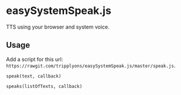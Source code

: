 # easySystemSpeak.js
TTS using your browser and system voice.


## Usage

Add a script for this url: `https://rawgit.com/tripplyons/easySystemSpeak.js/master/speak.js`.

```
speak(text, callback)

speaks(listOfTexts, callback)
```
